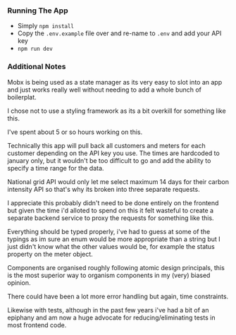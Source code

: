 ### Running The App
- Simply `npm install`
- Copy the `.env.example` file over and re-name to `.env` and add your API key
- `npm run dev`

### Additional Notes

Mobx is being used as a state manager as its very easy to slot into an app 
and just works really well without needing to add a whole bunch of boilerplat.

I chose not to use a styling framework as its a bit overkill for something 
like this.

I've spent about 5 or so hours working on this.

Technically this app will pull back all customers and meters for each customer
depending on the API key you use. The times are hardcoded to january only, 
but it wouldn't be too difficult to go and add the ability to specify a time 
range for the data.

National grid API would only let me select maximum 14 days for their carbon 
intensity API so that's why its broken into three separate requests.

I appreciate this probably didn't need to be done entirely on the frontend 
but given the time i'd alloted to spend on this it felt wasteful to create a 
separate backend service to proxy the requests for something like this.

Everything should be typed properly, i've had to guess at some of the 
typings as im sure an enum would be more appropriate than a string but I 
just didn't know what the other values would be, for example the status 
property on the meter object.

Components are organised roughly following atomic design principals, this is 
the most superior way to organism components in my (very) biased opinion.

There could have been a lot more error handling but again, time constraints.

Likewise with tests, although in the past few years i've had a bit of an 
epiphany and am now a huge advocate for reducing/eliminating tests in most 
frontend code.
